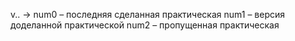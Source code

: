 v<num0>.<num1>.<num2> ->
num0 – последняя сделанная практическая
num1 – версия доделанной практической
num2 – пропущенная практическая
